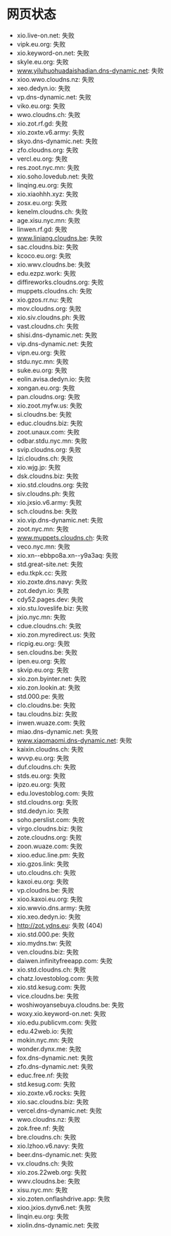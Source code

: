 # 网页状态
- xio.live-on.net: 失败
- vipk.eu.org: 失败
- xio.keyword-on.net: 失败
- skyle.eu.org: 失败
- www.yiluhuohuadaishadian.dns-dynamic.net: 失败
- xioo.wwo.cloudns.nz: 失败
- xeo.dedyn.io: 失败
- vp.dns-dynamic.net: 失败
- viko.eu.org: 失败
- wwo.cloudns.ch: 失败
- xio.zot.rf.gd: 失败
- xio.zoxte.v6.army: 失败
- skyo.dns-dynamic.net: 失败
- zfo.cloudns.org: 失败
- vercl.eu.org: 失败
- res.zoot.nyc.mn: 失败
- xio.soho.lovedub.net: 失败
- linqing.eu.org: 失败
- xio.xiaohhh.xyz: 失败
- zosx.eu.org: 失败
- kenelm.cloudns.ch: 失败
- age.xisu.nyc.mn: 失败
- linwen.rf.gd: 失败
- www.liniang.cloudns.be: 失败
- sac.cloudns.biz: 失败
- kcoco.eu.org: 失败
- xio.wwv.cloudns.be: 失败
- edu.ezpz.work: 失败
- diffireworks.cloudns.org: 失败
- muppets.cloudns.ch: 失败
- xio.gzos.rr.nu: 失败
- mov.cloudns.org: 失败
- xio.siv.cloudns.ph: 失败
- vast.cloudns.ch: 失败
- shisi.dns-dynamic.net: 失败
- vip.dns-dynamic.net: 失败
- vipn.eu.org: 失败
- stdu.nyc.mn: 失败
- suke.eu.org: 失败
- eolin.avisa.dedyn.io: 失败
- xongan.eu.org: 失败
- pan.cloudns.org: 失败
- xio.zoot.myfw.us: 失败
- si.cloudns.be: 失败
- educ.cloudns.biz: 失败
- zoot.unaux.com: 失败
- odbar.stdu.nyc.mn: 失败
- svip.cloudns.org: 失败
- lzi.cloudns.ch: 失败
- xio.wjg.jp: 失败
- dsk.cloudns.biz: 失败
- xio.std.cloudns.org: 失败
- siv.cloudns.ph: 失败
- xio.jxsio.v6.army: 失败
- sch.cloudns.be: 失败
- xio.vip.dns-dynamic.net: 失败
- zoot.nyc.mn: 失败
- www.muppets.cloudns.ch: 失败
- veco.nyc.mn: 失败
- xio.xn--ebbpo8a.xn--y9a3aq: 失败
- std.great-site.net: 失败
- edu.tkpk.cc: 失败
- xio.zoxte.dns.navy: 失败
- zot.dedyn.io: 失败
- cdy52.pages.dev: 失败
- xio.stu.loveslife.biz: 失败
- jxio.nyc.mn: 失败
- cdue.cloudns.ch: 失败
- xio.zon.myredirect.us: 失败
- ricpig.eu.org: 失败
- sen.cloudns.be: 失败
- ipen.eu.org: 失败
- skvip.eu.org: 失败
- xio.zon.byinter.net: 失败
- xio.zon.lookin.at: 失败
- std.000.pe: 失败
- clo.cloudns.be: 失败
- tau.cloudns.biz: 失败
- inwen.wuaze.com: 失败
- miao.dns-dynamic.net: 失败
- www.xiaomaomi.dns-dynamic.net: 失败
- kaixin.cloudns.ch: 失败
- wvvp.eu.org: 失败
- duf.cloudns.ch: 失败
- stds.eu.org: 失败
- ipzo.eu.org: 失败
- edu.lovestoblog.com: 失败
- std.cloudns.org: 失败
- std.dedyn.io: 失败
- soho.perslist.com: 失败
- virgo.cloudns.biz: 失败
- zote.cloudns.org: 失败
- zoon.wuaze.com: 失败
- xioo.educ.line.pm: 失败
- xio.gzos.link: 失败
- uto.cloudns.ch: 失败
- kaxoi.eu.org: 失败
- vp.cloudns.be: 失败
- xioo.kaxoi.eu.org: 失败
- xio.wwvio.dns.army: 失败
- xio.xeo.dedyn.io: 失败
- http://zot.ydns.eu: 失败 (404)
- xio.std.000.pe: 失败
- xio.mydns.tw: 失败
- ven.cloudns.biz: 失败
- daiwen.infinityfreeapp.com: 失败
- xio.std.cloudns.ch: 失败
- chatz.lovestoblog.com: 失败
- xio.std.kesug.com: 失败
- vice.cloudns.be: 失败
- woshiwoyansebuya.cloudns.be: 失败
- woxy.xio.keyword-on.net: 失败
- xio.edu.publicvm.com: 失败
- edu.42web.io: 失败
- mokin.nyc.mn: 失败
- wonder.dynx.me: 失败
- fox.dns-dynamic.net: 失败
- zfo.dns-dynamic.net: 失败
- educ.free.nf: 失败
- std.kesug.com: 失败
- xio.zoxte.v6.rocks: 失败
- xio.sac.cloudns.biz: 失败
- vercel.dns-dynamic.net: 失败
- wwo.cloudns.nz: 失败
- zok.free.nf: 失败
- bre.cloudns.ch: 失败
- xio.lzhoo.v6.navy: 失败
- beer.dns-dynamic.net: 失败
- vx.cloudns.ch: 失败
- xio.zos.22web.org: 失败
- wwv.cloudns.be: 失败
- xisu.nyc.mn: 失败
- xio.zoten.onflashdrive.app: 失败
- xioo.jxios.dynv6.net: 失败
- linqin.eu.org: 失败
- xiolin.dns-dynamic.net: 失败
